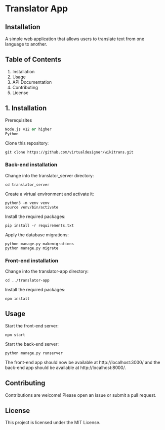 # Translator App

## Installation


A simple web application that allows users to translate text from one language to another.

## Table of Contents
1. Installation
2. Usage
3. API Documentation
4. Contributing
5. License

## 1. Installation
Prerequisites
```Python 3.6 or higher
Node.js v12 or higher
Python
```
Clone this repository:
```
git clone https://github.com/virtualdesigner/wikitrans.git
```

### Back-end installation

Change into the translator_server directory:
```
cd translator_server
```

Create a virtual environment and activate it:
```
python3 -m venv venv
source venv/bin/activate
```

Install the required packages:
```
pip install -r requirements.txt
```

Apply the database migrations:

```
python manage.py makemigrations
python manage.py migrate
```

### Front-end installation

Change into the translator-app directory:
```
cd ../translator-app
```

Install the required packages:
```
npm install
```

## Usage

Start the front-end server:
```
npm start
```

Start the back-end server:
```
python manage.py runserver
```

The front-end app should now be available at http://localhost:3000/ and the back-end app should be available at http://localhost:8000/.

## Contributing
Contributions are welcome! Please open an issue or submit a pull request.

## License
This project is licensed under the MIT License.